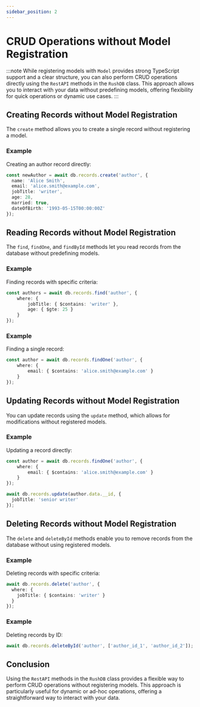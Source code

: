 ```yaml
---
sidebar_position: 2
---
```


# CRUD Operations without Model Registration
:::note
While registering models with `Model` provides strong TypeScript support and a clear structure, you can also perform CRUD operations directly using the `RestAPI` methods in the `RushDB` class. This approach allows you to interact with your data without predefining models, offering flexibility for quick operations or dynamic use cases.
:::

## Creating Records without Model Registration

The `create` method allows you to create a single record without registering a model.

### Example

Creating an author record directly:
```typescript
const newAuthor = await db.records.create('author', {
  name: 'Alice Smith',
  email: 'alice.smith@example.com',
  jobTitle: 'writer',
  age: 28,
  married: true,
  dateOfBirth: '1993-05-15T00:00:00Z'
});
```

## Reading Records without Model Registration

The `find`, `findOne`, and `findById` methods let you read records from the database without predefining models.

### Example

Finding records with specific criteria:
```typescript
const authors = await db.records.find('author', {
    where: {
        jobTitle: { $contains: 'writer' },
        age: { $gte: 25 }
    }
});
```

### Example

Finding a single record:
```typescript
const author = await db.records.findOne('author', {
    where: {
        email: { $contains: 'alice.smith@example.com' }
    }
});
```

## Updating Records without Model Registration

You can update records using the `update` method, which allows for modifications without registered models.

### Example

Updating a record directly:
```typescript
const author = await db.records.findOne('author', {
    where: {
        email: { $contains: 'alice.smith@example.com' }
    }
});

await db.records.update(author.data.__id, {
  jobTitle: 'senior writer'
});

```

## Deleting Records without Model Registration

The `delete` and `deleteById` methods enable you to remove records from the database without using registered models.

### Example

Deleting records with specific criteria:
```typescript
await db.records.delete('author', {
  where: {
    jobTitle: { $contains: 'writer' }
  }
});
```

### Example

Deleting records by ID:
```typescript
await db.records.deleteById('author', ['author_id_1', 'author_id_2']);
```

## Conclusion

Using the `RestAPI` methods in the `RushDB` class provides a flexible way to perform CRUD operations without registering models. This approach is particularly useful for dynamic or ad-hoc operations, offering a straightforward way to interact with your data.
